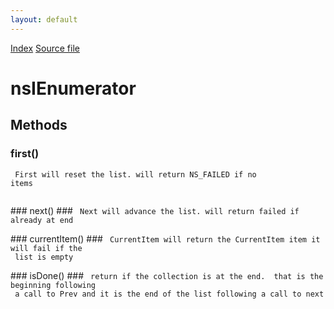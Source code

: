 ```yaml
---
layout: default
---
```

<div id='links'><a href="../index.html">Index</a>
<a href="http://dxr.mozilla.org/mozilla-central/source/xpcom/ds/nsIEnumerator.idl">Source file</a>
</div>

# nsIEnumerator #

## Methods ##

### first() ###
<code> First will reset the list. will return NS_FAILED if no items  
  
</code>
### next() ###
<code> Next will advance the list. will return failed if already at end  
  
</code>
### currentItem() ###
<code> CurrentItem will return the CurrentItem item it will fail if the   
 list is empty  
  
</code>
### isDone() ###
<code> return if the collection is at the end.  that is the beginning following   
 a call to Prev and it is the end of the list following a call to next  
  
</code>